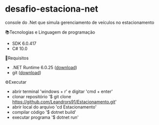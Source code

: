 # desafio-estaciona-net
console do .Net que simula gerenciamento de veículos no estacionamento

📚Tecnologias e Linguagem de programação
- SDK 6.0.417
- C# 10.0

📝Requisitos
- .NET Runtime 6.0.25 ([download](https://dotnet.microsoft.com/en-us/download/dotnet/6.0))
- git ([download](https://git-scm.com/downloads))

⚙️Executar
- abrir terminal 'windows + r' e digitar 'cmd + enter' 
- clonar repositório '$ git clone https://github.com/Leandrors91/Estacionamento.git'
- abrir local do arquivo 'cd Estacionamento'
- compilar código '$ dotnet build'
- executar programa '$ dotnet run'
